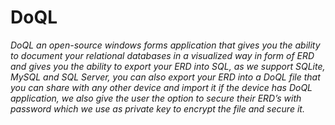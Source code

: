 # DoQL

_DoQL an open-source windows forms application that gives you the ability to document your relational databases in a visualized way in form of ERD and gives you the ability to export your ERD into SQL, as we support SQLite, MySQL and SQL Server, you can also export your ERD into a DoQL file that you can share with any other device and import it if the device has DoQL application, we also give the user the option to secure their ERD’s with password which we use as private key to encrypt the file and secure it._
